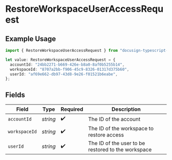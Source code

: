 # RestoreWorkspaceUserAccessRequest

## Example Usage

```typescript
import { RestoreWorkspaceUserAccessRequest } from "docusign-typescript-test-2/models/operations";

let value: RestoreWorkspaceUserAccessRequest = {
  accountId: "24bb2271-b669-426e-b8a0-8af0b5255b14",
  workspaceId: "8707a2bb-f906-45c9-8326-01317d375b60",
  userId: "af69e662-db97-43d8-9e26-f01521b6eabe",
};
```

## Fields

| Field                                              | Type                                               | Required                                           | Description                                        |
| -------------------------------------------------- | -------------------------------------------------- | -------------------------------------------------- | -------------------------------------------------- |
| `accountId`                                        | *string*                                           | :heavy_check_mark:                                 | The ID of the account                              |
| `workspaceId`                                      | *string*                                           | :heavy_check_mark:                                 | The ID of the workspace to restore access          |
| `userId`                                           | *string*                                           | :heavy_check_mark:                                 | The ID of the user to be restored to the workspace |